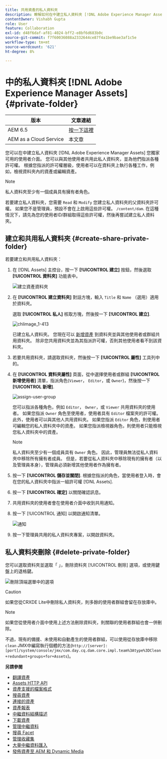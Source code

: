 ```yaml
---
title: 共用資產的私人資料夾
description: 瞭解如何在中建立私人資料夾 [!DNL Adobe Experience Manager Assets] 並與其他使用者共用，以及指派各種許可權給他們。
contentOwner: Vishabh Gupta
role: User
feature: Collaboration
exl-id: d48f6daf-af81-4024-bff2-e8bf6d683b0c
source-git-commit: f7f60036088a2332644ce87f4a1be9bae3af1c5e
workflow-type: tm+mt
source-wordcount: '621'
ht-degree: 8%

---
```


# 中的私人資料夾 [!DNL Adobe Experience Manager Assets] {#private-folder}

| 版本 | 文章連結 |
| -------- | ---------------------------- |
| AEM 6.5 | [按一下這裡](https://experienceleague.adobe.com/docs/experience-manager-65/assets/managing/private-folder.html?lang=en) |
| AEM as a Cloud Service  | 本文章 |

您可以在中建立私人資料夾 [!DNL Adobe Experience Manager Assets] 您獨家可用的使用者介面。 您可以與其他使用者共用此私人資料夾，並為他們指派各種許可權。 根據您指派的許可權層級，使用者可以在資料夾上執行各種工作，例如，檢視資料夾內的資產或編輯資產。

>[!NOTE]
>
>私人資料夾至少有一個成員具有擁有者角色。
>
>若要建立私人資料夾，您需要 `Read` 和 `Modify` 您建立私人資料夾的父資料夾許可權。 如果您不是管理員，預設不會在上啟用這些許可權。 `/content/dam`. 在這種情況下，請先為您的使用者ID/群組取得這些許可權，然後再嘗試建立私人資料夾。

## 建立和共用私人資料夾  {#create-share-private-folder}

若要建立和共用私人資料夾：

1. 在 [!DNL Assets] 主控台，按一下 **[!UICONTROL 建立]** 按鈕，然後選取 **[!UICONTROL 資料夾]** 功能表中。

   ![建立資產資料夾](assets/create-folder.png)

1. 在 **[!UICONTROL 建立資料夾]** 對話方塊，輸入 `Title` 和 `Name` （選用）適用於資料夾。

   選取 **[!UICONTROL 私人]** 核取方塊，然後按一下 **[!UICONTROL 建立]**.

   ![chlimage_1-413](assets/create-private-folder.png)

   已建立私人資料夾。 您現在可以 [新增資產](add-assets.md#upload-assets) 到資料夾並與其他使用者或群組共用資料夾。 除非您共用資料夾並為其指派許可權，否則其他使用者看不到該資料夾。

1. 若要共用資料夾，請選取資料夾，然後按一下 **[!UICONTROL 屬性]** 工具列中的。

1. 在 **[!UICONTROL 資料夾屬性]** 頁面，從中選擇使用者或群組 **[!UICONTROL 新增使用者]** 清單，指派角色(`Viewer`， `Editor`，或 `Owner`)，然後按一下 **[!UICONTROL 新增]**.

   ![assign-user-group](assets/assign-permissions-private-folder.png)

   您可以指派各種角色，例如 `Editor`， `Owner`，或 `Viewer` 共用資料夾的使用者。 如果您指派 `Owner` 角色至使用者，使用者具有 `Editor` 檔案夾的許可權。 此外，使用者可以與其他人共用資料夾。 如果您指派 `Editor` 角色，則使用者可編輯您的私人資料夾中的資產。 如果您指派檢視器角色，則使用者只能檢視您私人資料夾中的資產。

   >[!NOTE]
   >
   >私人資料夾至少有一個成員具有 `Owner` 角色。 因此，管理員無法從私人資料夾中移除所有擁有者成員。 但是，若要從私人資料夾中移除現有的擁有者（以及管理員本身），管理員必須新增其他使用者作為擁有者。

1. 按一下 **[!UICONTROL 儲存並關閉]**. 根據您指派的角色，當使用者登入時，會在您的私人資料夾中指派一組許可權 [!DNL Assets].
1. 按一下 **[!UICONTROL 確定]** 以關閉確認訊息。
1. 共用資料夾的使用者會在使用者介面中收到共用通知。

1. 按一下 [!UICONTROL 通知] 以開啟通知清單。

   ![通知](assets/notification-icon.png)

1. 按一下管理員共用的私人資料夾專案，以開啟資料夾。

## 私人資料夾刪除 {#delete-private-folder}

您可以選取資料夾並選取「 」，刪除資料夾 [!UICONTROL 刪除] 選項，或使用鍵盤上的退格鍵。

![刪除頂端選單中的選項](assets/delete-option.png)

>[!CAUTION]
>
>如果您從CRXDE Lite中刪除私人資料夾，則多餘的使用者群組會留在存放庫中。

>[!NOTE]
>
>如果您從使用者介面中使用上述方法刪除資料夾，則關聯的使用者群組也會一併刪除。
>
>不過，現有的備援、未使用和自動產生的使用者群組，可以使用從存放庫中移除 `clean` JMX中編寫執行個體的方法(`http://[server]:[port]/system/console/jmx/com.day.cq.dam.core.impl.team%3Atype%3DClean+redundant+groups+for+Assets`)。

**另請參閱**

* [翻譯資產](translate-assets.md)
* [Assets HTTP API](mac-api-assets.md)
* [資產支援的檔案格式](file-format-support.md)
* [搜尋資產](search-assets.md)
* [連接的資產](use-assets-across-connected-assets-instances.md)
* [資產報表](asset-reports.md)
* [中繼資料結構描述](metadata-schemas.md)
* [下載資產](download-assets-from-aem.md)
* [管理中繼資料](manage-metadata.md)
* [搜尋 Facet](search-facets.md)
* [管理收藏集](manage-collections.md)
* [大量中繼資料匯入](metadata-import-export.md)
* [發佈資產至 AEM 和 Dynamic Media](/help/assets/publish-assets-to-aem-and-dm.md)
